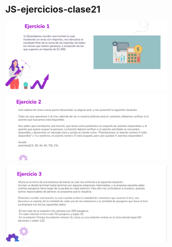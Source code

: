 # JS-ejercicios-clase21
![](https://github.com/verobaires/JS-ejercicios-clase21/blob/main/img/ejercicio-1.png)

![](https://github.com/verobaires/JS-ejercicios-clase21/blob/main/img/ejercicio-2.png)

![](https://github.com/verobaires/JS-ejercicios-clase21/blob/main/img/ejercicio-3.png)